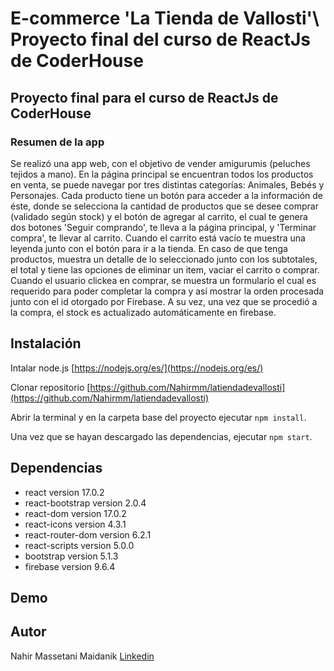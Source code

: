 # E-commerce 'La Tienda de Vallosti'\ Proyecto final del curso de ReactJs de CoderHouse

## Proyecto final para el curso de ReactJs de CoderHouse

### Resumen de la app

Se realizó una app web, con el objetivo de vender amigurumis (peluches tejidos a mano).
En la página principal se encuentran todos los productos en venta, se puede navegar por tres distintas categorías: Animales, Bebés y Personajes.
Cada producto tiene un botón para acceder a la información de éste, donde se selecciona la cantidad de productos que se desee comprar (validado según stock) y el botón de agregar al carrito, el cual te genera dos botones 'Seguir comprando', te lleva a la página principal, y 'Terminar compra', te llevar al carrito.
Cuando el carrito está vacío te muestra una leyenda junto con el botón para ir a la tienda. En caso de que tenga productos, muestra un detalle de lo seleccionado junto con los subtotales, el total y tiene las opciones de eliminar un item, vaciar el carrito o comprar. Cuando el usuario clickea en comprar, se muestra un formulario el cual es requerido para poder completar la compra y así mostrar la orden procesada junto con el id otorgado por Firebase.
A su vez, una vez que se procedió a la compra, el stock es actualizado automáticamente en firebase.

## Instalación

Intalar node.js [https://nodejs.org/es/](https://nodejs.org/es/)

Clonar repositorio [https://github.com/Nahirmm/latiendadevallosti](https://github.com/Nahirmm/latiendadevallosti)

Abrir la terminal y en la carpeta base del proyecto ejecutar `npm install`.

Una vez que se hayan descargado las dependencias, ejecutar `npm start`.

## Dependencias

* react version 17.0.2
* react-bootstrap version 2.0.4
* react-dom version 17.0.2
* react-icons version 4.3.1
* react-router-dom version 6.2.1
* react-scripts version 5.0.0
* bootstrap version 5.1.3
* firebase version 9.6.4

## Demo



## Autor

Nahir Massetani Maidanik [Linkedin](https://www.linkedin.com/in/nahir-massetani-maidanik-75441321a/)



